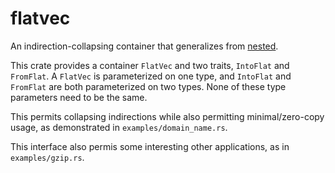 # flatvec

An indirection-collapsing container that generalizes from [nested](https://crates.io/crates/nested).

This crate provides a container `FlatVec` and two traits, `IntoFlat` and `FromFlat`. A `FlatVec` is parameterized on one type, and `IntoFlat` and `FromFlat` are both parameterized on two types. None of these type parameters need to be the same.

This permits collapsing indirections while also permitting minimal/zero-copy usage, as demonstrated in `examples/domain_name.rs`.

This interface also permis some interesting other applications, as in `examples/gzip.rs`.
